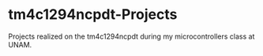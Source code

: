 # tm4c1294ncpdt-Projects
Projects realized on the tm4c1294ncpdt during my microcontrollers class at UNAM.
